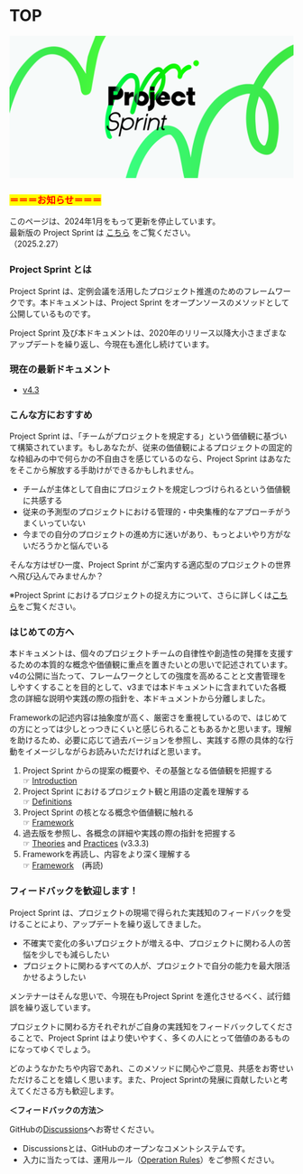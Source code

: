 # TOP

![](images/pjs_og.png)

### <mark style="color:red;">＝＝＝お知らせ＝＝＝</mark>

このページは、2024年1月をもって更新を停止しています。\
最新版の Project Sprint は [こちら](https://github.com/ProjectSprintOrg/projectsprint.org) をご覧ください。\
（2025.2.27）

### Project Sprint とは

Project Sprint は、定例会議を活用したプロジェクト推進のためのフレームワークです。本ドキュメントは、Project Sprint をオープンソースのメソッドとして公開しているものです。

Project Sprint 及び本ドキュメントは、2020年のリリース以降大小さまざまなアップデートを繰り返し、今現在も進化し続けています。

### 現在の最新ドキュメント

* [v4.3](JA/v4.3/)

### こんな方におすすめ

Project Sprint は、「チームがプロジェクトを規定する」という価値観に基づいて構築されています。もしあなたが、従来の価値観によるプロジェクトの固定的な枠組みの中で何らかの不自由さを感じているのなら、Project Sprint はあなたをそこから解放する手助けができるかもしれません。

* チームが主体として自由にプロジェクトを規定しつづけられるという価値観に共感する
* 従来の予測型のプロジェクトにおける管理的・中央集権的なアプローチがうまくいっていない
* 今までの自分のプロジェクトの進め方に迷いがあり、もっとよいやり方がないだろうかと悩んでいる

そんな方はぜひ一度、Project Sprint がご案内する適応型のプロジェクトの世界へ飛び込んでみませんか？

※Project Sprint におけるプロジェクトの捉え方について、さらに詳しくは[こちら](JA/v4.3/definitions.md)をご覧ください。

### はじめての方へ

本ドキュメントは、個々のプロジェクトチームの自律性や創造性の発揮を支援するための本質的な概念や価値観に重点を置きたいとの思いで記述されています。v4の公開に当たって、フレームワークとしての強度を高めることと文書管理をしやすくすることを目的として、v3までは本ドキュメントに含まれていた各概念の詳細な説明や実践の際の指針を、本ドキュメントから分離しました。

Frameworkの記述内容は抽象度が高く、厳密さを重視しているので、はじめての方にとっては少しとっつきにくいと感じられることもあるかと思います。理解を助けるため、必要に応じて過去バージョンを参照し、実践する際の具体的な行動をイメージしながらお読みいただければと思います。

1. Project Sprint からの提案の概要や、その基盤となる価値観を把握する\
   ☞ [Introduction](JA/v4.2/introduction.md)
2. Project Sprint におけるプロジェクト観と用語の定義を理解する\
   ☞ [Definitions](JA/v4.3/definitions.md)
3. Project Sprint の核となる概念や価値観に触れる\
   ☞ [Framework](JA/v4.3/framework.md)
4. 過去版を参照し、各概念の詳細や実践の際の指針を把握する\
   ☞ [Theories](JA/v3.3/theories/) and [Practices](JA/v3.3/practices/) (v3.3.3)
5. Frameworkを再読し、内容をより深く理解する\
   ☞ [Framework](JA/v4.3/framework.md)　(再読)

### フィードバックを歓迎します！

Project Sprint は、プロジェクトの現場で得られた実践知のフィードバックを受けることにより、アップデートを繰り返してきました。

* 不確実で変化の多いプロジェクトが増える中、プロジェクトに関わる人の苦悩を少しでも減らしたい
* プロジェクトに関わるすべての人が、プロジェクトで自分の能力を最大限活かせるようしたい

メンテナーはそんな思いで、今現在もProject Sprint を進化させるべく、試行錯誤を繰り返しています。

プロジェクトに関わる方それぞれがご自身の実践知をフィードバックしてくださることで、Project Sprint はより使いやすく、多くの人にとって価値のあるものになってゆくでしょう。

どのようなかたちや内容であれ、このメソッドに関心やご意見、共感をお寄せいただけることを嬉しく思います。また、Project Sprintの発展に貢献したいと考えてくださる方も歓迎します。

**＜フィードバックの方法＞**

GitHubの[Discussions](https://github.com/copilot-jp/project-sprint/discussions)へお寄せください。

* Discussionsとは、GitHubのオープンなコメントシステムです。
* 入力に当たっては、運用ルール（[Operation Rules](https://github.com/copilot-jp/project-sprint/wiki/Operation-Rules)）をご参照ください。
